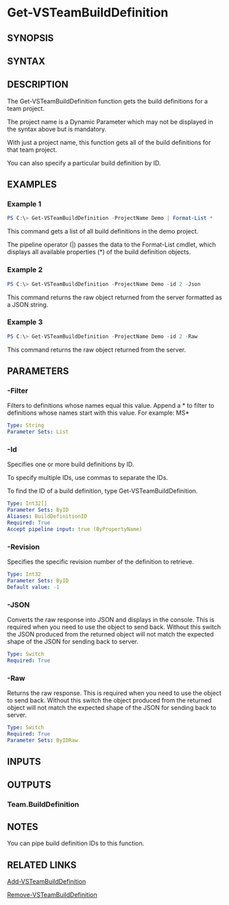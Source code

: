 <!-- #include "./common/header.md" -->

# Get-VSTeamBuildDefinition

## SYNOPSIS

<!-- #include "./synopsis/Get-VSTeamBuildDefinition.txt" -->

## SYNTAX

## DESCRIPTION

The Get-VSTeamBuildDefinition function gets the build definitions for a team project.

The project name is a Dynamic Parameter which may not be displayed in the syntax above but is mandatory.

With just a project name, this function gets all of the build definitions for that team project.

You can also specify a particular build definition by ID.

## EXAMPLES

### Example 1

```powershell
PS C:\> Get-VSTeamBuildDefinition -ProjectName Demo | Format-List *
```

This command gets a list of all build definitions in the demo project.

The pipeline operator (|) passes the data to the Format-List cmdlet, which displays all available properties (*) of the build definition objects.

### Example 2

```powershell
PS C:\> Get-VSTeamBuildDefinition -ProjectName Demo -id 2 -Json
```

This command returns the raw object returned from the server formatted as a JSON string.

### Example 3

```powershell
PS C:\> Get-VSTeamBuildDefinition -ProjectName Demo -id 2 -Raw
```

This command returns the raw object returned from the server.

## PARAMETERS

<!-- #include "./params/projectName.md" -->

### -Filter

Filters to definitions whose names equal this value. Append a * to filter to definitions whose names start with this value.
For example: MS*

```yaml
Type: String
Parameter Sets: List
```

### -Id

Specifies one or more build definitions by ID.

To specify multiple IDs, use commas to separate the IDs.

To find the ID of a build definition, type Get-VSTeamBuildDefinition.

```yaml
Type: Int32[]
Parameter Sets: ByID
Aliases: BuildDefinitionID
Required: True
Accept pipeline input: true (ByPropertyName)
```

### -Revision

Specifies the specific revision number of the definition to retrieve.

```yaml
Type: Int32
Parameter Sets: ByID
Default value: -1
```

### -JSON

Converts the raw response into JSON and displays in the console. This is required when you need to use the object to send back.  Without this switch the JSON produced from the returned object will not match the expected shape of the JSON for sending back to server.

```yaml
Type: Switch
Required: True
```

### -Raw

Returns the raw response. This is required when you need to use the object to send back.  Without this switch the object produced from the returned object will not match the expected shape of the JSON for sending back to server.

```yaml
Type: Switch
Required: True
Parameter Sets: ByIDRaw
```

## INPUTS

## OUTPUTS

### Team.BuildDefinition

## NOTES

You can pipe build definition IDs to this function.

<!-- #include "./common/prerequisites.md" -->

## RELATED LINKS

<!-- #include "./common/related.md" -->

[Add-VSTeamBuildDefinition](Add-VSTeamBuildDefinition.md)

[Remove-VSTeamBuildDefinition](Remove-VSTeamBuildDefinition.md)

